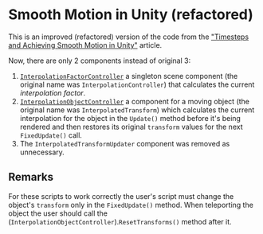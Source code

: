 # Smooth Motion in Unity (refactored)

This is an improved (refactored) version of the code from the ["Timesteps and Achieving Smooth Motion in Unity"](https://www.kinematicsoup.com/news/2016/8/9/rrypp5tkubynjwxhxjzd42s3o034o8?utm_source=youtube&utm_type=SMVideo) article.

Now, there are only 2 components instead of original 3:

1. [`InterpolationFactorController`](https://github.com/DevelAx/Smooth-Motion-in-Unity/blob/master/InterpolationFactorController.cs) a singleton scene component (the original name was `InterpolationController`) that calculates the current *interpolation factor*.
2. [`InterpolationObjectController`](https://github.com/DevelAx/Smooth-Motion-in-Unity/blob/master/InterpolationObjectController.cs) a component for a moving object (the original name was `InterpolatedTransform`) which calculates the current interpolation for the object in the `Update()` method before it's being rendered and then restores its original `transform` values for the next `FixedUpdate()` call.
3. The `InterpolatedTransformUpdater` component was removed as unnecessary.

## Remarks
For these scripts to work correctly the user's script must change the object's `transform` only in the `FixedUpdate()` method. When teleporting the object the user should call the (`InterpolationObjectController`).`ResetTransforms()` method after it.

